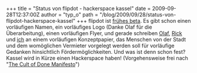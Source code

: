 +++
title = "Status von flipdot - hackerspace kassel"
date = 2009-09-28T12:37:00Z
author = "typ_o"
path = "/blog/2009/09/28/status-von-flipdot-hackerspace-kassel"
+++
flipdot ist [frühes
beta](https://de.wikipedia.org/wiki/Entwicklungsstadium_%28Software%29).
Es gibt schon einen vorläufigen Namen, ein vorläufiges Logo (Danke Olaf
für die Überarbeitung), einen vorläufigen Flyer, und gerade schreiben
[Olaf](https://olafval.de/aktuel/aktuel.htm),
[Rick](https://e-bildwerke.de/) und [ich](https://infragelb.de/tinker/) an
einem vorläufigen Konzeptpapier, das Menschen von der Stadt und dem
womöglichen Vermieter vorgelegt werden soll für vorläufige Gedanken
hinsichtlich Fördermöglichkeiten. Und was ist denn schon fest? Kassel
wird in Kürze einen Hackerspace haben\! (Vorgehensweise frei nach "[The
Cult of Done
Manifesto](https://www.brepettis.com/blog/2009/3/3/the-cult-of-done-manifesto.html)")
